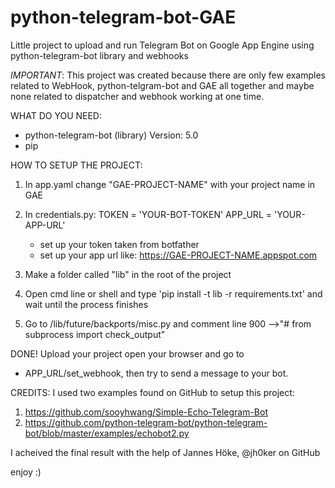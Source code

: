 # python-telegram-bot-GAE
Little project to upload and run Telegram Bot on Google App Engine using python-telegram-bot library and webhooks

*IMPORTANT*:
This project was created because there are only few examples related to WebHook, python-telgram-bot and GAE all together and maybe none related to dispatcher and webhook working at one time.

WHAT DO YOU NEED:

- python-telegram-bot (library) Version: 5.0
- pip

HOW TO SETUP THE PROJECT:

1. In app.yaml change "GAE-PROJECT-NAME" with your project name in GAE

2. In credentials.py:
TOKEN = 'YOUR-BOT-TOKEN'
APP_URL = 'YOUR-APP-URL'
    - set up your token taken from  botfather
    - set up your app url like:
    https://GAE-PROJECT-NAME.appspot.com

3. Make a folder called "lib" in the root of the project

4. Open cmd line or shell and type 'pip install -t lib -r requirements.txt' and wait until the process finishes

5. Go to /lib/future/backports/misc.py and comment line 900 -->"# from subprocess import check_output"

DONE! Upload your project open your browser and go to

- APP_URL/set_webhook, then try to send a message to your bot.

CREDITS:
I used two examples found on GitHub to setup this project:

 1. https://github.com/sooyhwang/Simple-Echo-Telegram-Bot
 2. https://github.com/python-telegram-bot/python-telegram-bot/blob/master/examples/echobot2.py

I acheived the final result with the help of Jannes Höke, @jh0ker on GitHub


enjoy :)
